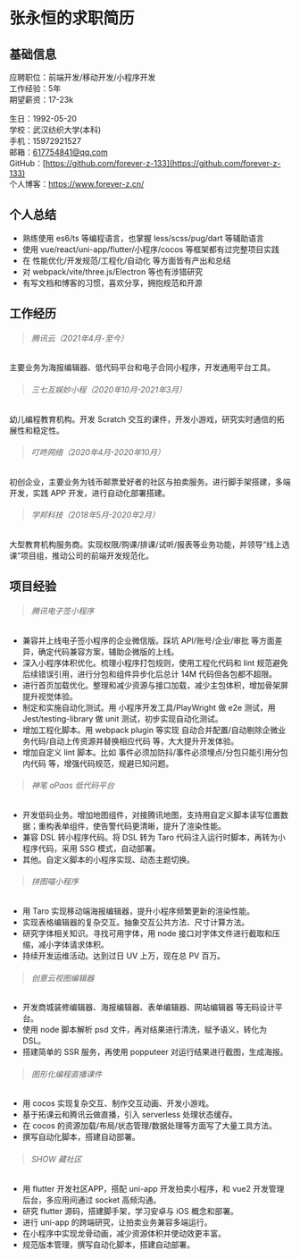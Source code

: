 # 张永恒的求职简历

## 基础信息

应聘职位：前端开发/移动开发/小程序开发<br />
工作经验：5年<br />
期望薪资：17-23k<br />

生日：1992-05-20<br />
学校：武汉纺织大学(本科)<br />
手机：15972921527<br />
邮箱：617754841@qq.com<br />
GitHub：[https://github.com/forever-z-133](https://github.com/forever-z-133)<br />
个人博客：https://www.forever-z.cn/<br />

## 个人总结

* 熟练使用 es6/ts 等编程语言，也掌握 less/scss/pug/dart 等辅助语言
* 使用 vue/react/uni-app/flutter/小程序/cocos 等框架都有过完整项目实践
* 在 性能优化/开发规范/工程化/自动化 等方面皆有产出和总结
* 对 webpack/vite/three.js/Electron 等也有涉猎研究
* 有写文档和博客的习惯，喜欢分享，拥抱规范和开源

## 工作经历

> ###### 腾讯云（2021年4月-至今）

主要业务为海报编辑器、低代码平台和电子合同小程序，开发通用平台工具。

> ###### 三七互娱妙小程（2020年10月-2021年3月）

幼儿编程教育机构。开发 Scratch 交互的课件，开发小游戏，研究实时通信的拓展性和稳定性。

> ###### 叮咚网络（2020年4月-2020年10月）

初创企业，主要业务为钱币邮票爱好者的社区与拍卖服务。进行脚手架搭建，多端开发，实践 APP 开发，进行自动化部署搭建。

> ###### 学邦科技（2018年5月-2020年2月）

大型教育机构服务商。实现权限/购课/排课/试听/报表等业务功能，并领导“线上选课”项目组，推动公司的前端开发规范化。

## 项目经验

> ###### 腾讯电子签小程序

* 兼容并上线电子签小程序的企业微信版。踩坑 API/账号/企业/审批 等方面差异，确定代码兼容方案，辅助企微版的上线。
* 深入小程序体积优化。梳理小程序打包规则，使用工程化代码和 lint 规范避免后续错误引用，进行分包和组件异步化后总计 14M 代码但各包都不超限。
* 进行首页加载优化。整理和减少资源与接口加载，减少主包体积，增加骨架屏提升视觉体验。
* 制定和实施自动化测试。用 小程序开发工具/PlayWright 做 e2e 测试，用 Jest/testing-library 做 unit 测试，初步实现自动化测试。
* 增加工程化脚本。用 webpack plugin 等实现 自动合并配置/自动剔除企微业务代码/自动上传资源并替换相应代码 等，大大提升开发体验。
* 增加自定义 lint 脚本。比如 事件必须加防抖/事件必须埋点/分包只能引用分包内代码 等，增强代码规范，规避已知问题。

> ###### 神笔 aPaas 低代码平台

* 开发低码业务。增加地图组件，对接腾讯地图，支持用自定义脚本读写位置数据；重构表单组件，使告警代码更清晰，提升了渲染性能。
* 兼容 DSL 转小程序代码。将 DSL 转为 Taro 代码注入运行时脚本，再转为小程序代码，采用 SSG 模式，自动部署。
* 其他。自定义脚本的小程序实现、动态主题切换。

> ###### 拼图喵小程序

* 用 Taro 实现移动端海报编辑器，提升小程序频繁更新的渲染性能。
* 实现表格编辑器的复杂交互。抽象交互公共方法、尺寸计算方法。
* 研究字体相关知识。寻找可用字体，用 node 接口对字体文件进行截取和压缩，减小字体请求体积。
* 持续开发运维活动。达到过日 UV 上万，现在总 PV 百万。

> ###### 创意云视图编辑器

* 开发商城装修编辑器、海报编辑器、表单编辑器、网站编辑器 等无码设计平台。
* 使用 node 脚本解析 psd 文件，再对结果进行清洗，赋予语义，转化为 DSL。
* 搭建简单的 SSR 服务，再使用 popputeer 对运行结果进行截图，生成海报。

> ###### 图形化编程直播课件

* 用 cocos 实现复杂交互、制作交互动画、开发小游戏。
* 基于拓课云和腾讯云做直播，引入 serverless 处理状态缓存。
* 在 cocos 的资源加载/布局/状态管理/数据处理等方面写了大量工具方法。
* 撰写自动化脚本，搭建自动部署。

> ###### SHOW 藏社区

* 用 flutter 开发社区APP，搭配 uni-app 开发拍卖小程序，和 vue2 开发管理后台，多应用间通过 socket 高频沟通。
* 研究 flutter 源码，搭建脚手架，学习安卓与 iOS 概念和部署。
* 进行 uni-app 的跨端研究，让拍卖业务兼容多端运行。
* 在小程序中实现龙骨动画，减少资源体积并使动效更丰富。
* 规范版本管理，撰写自动化脚本，搭建自动部署。
